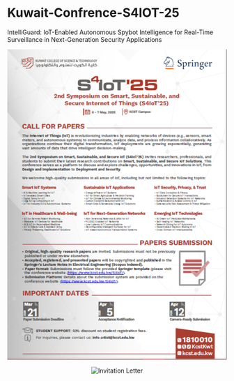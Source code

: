 # Kuwait-Confrence-S4IOT-25
IntelliGuard: IoT-Enabled Autonomous Spybot Intelligence for Real-Time Surveillance in Next-Generation Security Applications

<p align="center">
  <img src="IEEE%20PAPERS/Invitation%20Letter.PNG" alt="Invitation Letter" width="600">
</p>


<p align="center">
  <img src="IEEE%20PAPERS/Acceptance Letter.jpg" alt="Invitation Letter" width="600">
</p>
